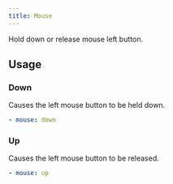 ```yaml
---
title: Mouse
---
```


Hold down or release mouse left button.
## Usage

### Down

Causes the left mouse button to be held down.
```yaml
- mouse: down
```

### Up

Causes the left mouse button to be released.
```yaml
- mouse: up
```
